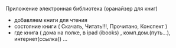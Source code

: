 Приложение электронная библиотека (оранайзер для книг)

- добавляем книги для чтения
- состояние книги 
( Скачать, Читать!!!, Прочитано, Конспект  )
- где книга ( дома на полке, в ipad (ibooks) , комп.дом.(путь...), интернет(ссылка))
...
